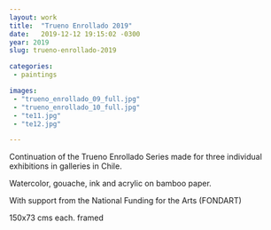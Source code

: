 ```yaml
---
layout: work
title:  "Trueno Enrollado 2019"
date:   2019-12-12 19:15:02 -0300
year: 2019
slug: trueno-enrollado-2019

categories:
 - paintings

images:
 - "trueno_enrollado_09_full.jpg"
 - "trueno_enrollado_10_full.jpg"
 - "te11.jpg"
 - "te12.jpg"

---
```


Continuation of the Trueno Enrollado Series made for three individual exhibitions in galleries in Chile.

Watercolor, gouache, ink and acrylic on bamboo paper.

With support from the National Funding for the Arts (FONDART)

150x73 cms each. framed